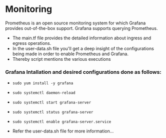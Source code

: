 # Monitoring 
Prometheus is an open source monitoring system for which Grafana provides out-of-the-box support. 
Grafana supports querying Prometheus.

- The main.tf file provides the detailed information about ingress and egress operations.
- In the user-data.sh file you'll get a deep insight of the configurations being made in order to enable Prometheus and Grafana.
- Thereby script mentions the various executions 

### Grafana Intallation and desired configurations done as follows:

- `sudo yum install -y grafana`

- `sudo systemctl daemon-reload`

- `sudo systemctl start grafana-server`

- `sudo systemctl status grafana-server`

- `sudo systemctl enable grafana-server.service`

- Refer the user-data.sh file for more information...
